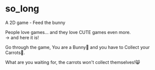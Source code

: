 # so_long
A 2D game - Feed the bunny

People love games... and they love CUTE games even more.  
-> and here it is!  

Go through the game, You are a Bunny🐰 and you have to Collect your Carrots🥕.  

What are you waiting for, the carrots won't collect themselves!😸  

